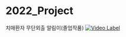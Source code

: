 # 2022_Project
치매환자 무단외출 알림이(졸업작품)
[![Video Label](http://img.youtube.com/vi/-bFfsAX0tb0/maxresdefault.jpg)](https://youtu.be/-bFfsAX0tb0)
